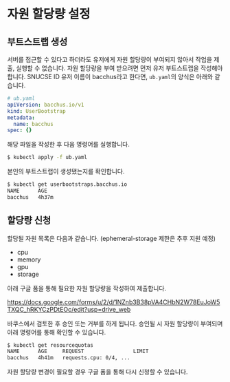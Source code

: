# 자원 할당량 설정

## 부트스트랩 생성

서버를 접근할 수 있다고 하더라도 유저에게 자원 할당량이 부여되지 않아서 작업을 제출, 실행할 수 없습니다. 자원 할당량을 부여 받으려면 먼저 유저 부트스트랩을 작성해야 합니다. SNUCSE ID 유저 이름이 bacchus라고 한다면, `ub.yaml`의 양식은 아래와 같습니다.

```yaml
# ub.yaml
apiVersion: bacchus.io/v1
kind: UserBootstrap
metadata:
  name: bacchus
spec: {}
```

해당 파일을 작성한 후 다음 명령어를 실행합니다.

```sh
$ kubectl apply -f ub.yaml
```

본인의 부트스트랩이 생성됐는지를 확인합니다.
```sh
$ kubectl get userbootstraps.bacchus.io
NAME      AGE
bacchus   4h37m
```


## 할당량 신청

할당될 자원 목록은 다음과 같습니다. (ephemeral-storage 제한은 추후 지원 예정)
- cpu
- memory
- gpu
- storage

아래 구글 폼을 통해 필요한 자원 할당량을 작성하여 제출합니다.

<https://docs.google.com/forms/u/2/d/1NZnb3B38pVA4CHbN2W78EuJoW5TXQC_hRKYCzPDtEOc/edit?usp=drive_web>

바쿠스에서 검토한 후 승인 또는 거부를 하게 됩니다. 승인될 시 자원 할당량이 부여되며 아래 명령어를 통해 확인할 수 있습니다.

```sh
$ kubectl get resourcequotas
NAME      AGE     REQUEST                LIMIT
bacchus   4h41m   requests.cpu: 0/4, ...
```

자원 할당량 변경이 필요할 경우 구글 폼을 통해 다시 신청할 수 있습니다.
